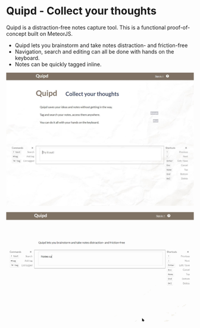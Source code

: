 
# Quipd - Collect your thoughts

Quipd is a distraction-free notes capture tool. This is a functional proof-of-concept built on MeteorJS.

* Quipd lets you brainstorm and take notes distraction- and friction-free
* Navigation, search and editing can all be done with hands on the keyboard.
* Notes can be quickly tagged inline.

![Home screen](/quipd-home.jpg?raw=true "Home screen")

![Animated demo](/quipd-demo.gif?raw=true "Animated demo")
